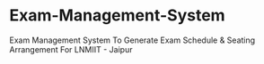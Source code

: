 # Exam-Management-System
Exam Management System To Generate Exam Schedule &amp; Seating Arrangement For LNMIIT - Jaipur
